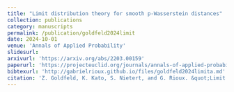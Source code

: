 ```yaml
---
title: "Limit distribution theory for smooth p-Wasserstein distances"
collection: publications
category: manuscripts
permalink: /publication/goldfeld2024limit
date: 2024-10-01
venue: 'Annals of Applied Probability'
slidesurl: 
arxivurl: 'https://arxiv.org/abs/2203.00159'
paperurl: 'https://projecteuclid.org/journals/annals-of-applied-probability/volume-34/issue-2/Limit-distribution-theory-for-smooth-p-Wasserstein-distances/10.1214/23-AAP2028.short'
bibtexurl: 'http://gabrielrioux.github.io/files/goldfeld2024limita.md'
citation: 'Z. Goldfeld, K. Kato, S. Nietert, and G. Rioux. &quot;Limit distribution theory for smooth p-Wasserstein distances.&quot; <i>Annals of Applied Probability</i>. 34(2), 2024, pp.2447-2487.'
---
```

